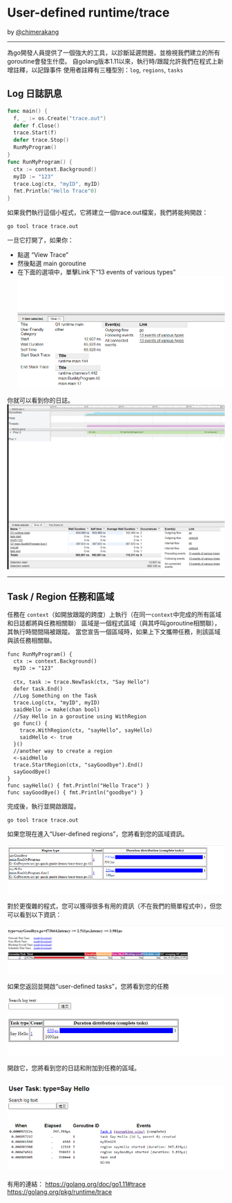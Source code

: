 # User-defined runtime/trace
by [@chimerakang](https://github.com/chimerakang)

---

為go開發人員提供了一個強大的工具，以診斷延遲問題，並檢視我們建立的所有goroutine會發生什麼。
自golang版本1.11以來，執行時/跟蹤允許我們在程式上新增註釋，以記錄事件
使用者註釋有三種型別：`log`, `regions`, `tasks`

## Log 日誌訊息
```go 
func main() {
  f, _ := os.Create("trace.out")
  defer f.Close()
  trace.Start(f)
  defer trace.Stop()
  RunMyProgram()
}
func RunMyProgram() {
  ctx := context.Background()
  myID := "123"
  trace.Log(ctx, "myID", myID)
  fmt.Println("Hello Trace"0)
}
```

如果我們執行這個小程式，它將建立一個trace.out檔案，我們將能夠開啟：
```
go tool trace trace.out
```
一旦它打開了，如果你：
* 點選 “View Trace”
* 然後點選 main goroutine
* 在下面的選項中，單擊Link下“13 events of various types”
![](./images/trace1.png)

你就可以看到你的日誌。
![log message](./images/trace2.png)

---
## Task / Region 任務和區域
任務在 `context`（如開放跟蹤的跨度）上執行（在同一`context`中完成的所有區域和日誌都將與任務相關聯）
區域是一個程式區域（與其呼叫goroutine相關聯），其執行時間間隔被跟蹤。 當您宣告一個區域時，如果上下文攜帶任務，則該區域與該任務相關聯。
```
func RunMyProgram() {
  ctx := context.Background()
  myID := "123"
  
  ctx, task := trace.NewTask(ctx, "Say Hello")
  defer task.End()
  //Log Something on the Task
  trace.Log(ctx, "myID", myID)
  saidHello := make(chan bool)
  //Say Hello in a goroutine using WithRegion
  go func() {
    trace.WithRegion(ctx, "sayHello", sayHello)
    saidHello <- true
  }()
  //another way to create a region
  <-saidHello
  trace.StartRegion(ctx, "sayGoodbye").End()
  sayGoodBye()
}
func sayHello() { fmt.Println("Hello Trace") }
func sayGoodBye() { fmt.Println("goodbye") }
```
完成後，執行並開啟跟蹤。
```
go tool trace trace.out
```
如果您現在進入“User-defined regions”，您將看到您的區域資訊。

![regions](./images/trace3.png)

對於更復雜的程式，您可以獲得很多有用的資訊（不在我們的簡單程式中），但您可以看到以下資訊：

![tasks](./images/trace4.png)

如果您返回並開啟“user-defined tasks”，您將看到您的任務

![tasks](./images/trace5.png)

開啟它，您將看到您的日誌和附加到任務的區域。

![tasks](./images/trace6.png)
---

有用的連結：
https://golang.org/doc/go1.11#trace
https://golang.org/pkg/runtime/trace